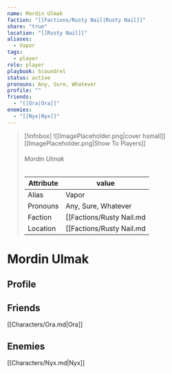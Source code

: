 ```yaml
---
name: Mordin Ulmak
faction: "[[Factions/Rusty Nail|Rusty Nail]]"
share: "true"
location: "[[Rusty Nail]]"
aliases:
  - Vapor
tags:
  - player
role: player
playbook: Scoundrel
status: active
pronouns: Any, Sure, Whatever
profile: ""
friends:
  - "[[Ora|Ora]]"
enemies:
  - "[[Nyx|Nyx]]"
---
```



> [!infobox]
> ![[ImagePlaceholder.png|cover hsmall]]
> [[ImagePlaceholder.png|Show To Players]]
> ###### Mordin Ulmak
> Attribute |  value |
> ---|---|
> Alias | Vapor
> Pronouns | Any, Sure, Whatever
> Faction | [[Factions/Rusty Nail.md|Rusty Nail]]
> Location | [[Factions/Rusty Nail.md|Rusty Nail]] |

# Mordin Ulmak
## Profile


## Friends
[[Characters/Ora.md|Ora]]

## Enemies
[[Characters/Nyx.md|Nyx]]

